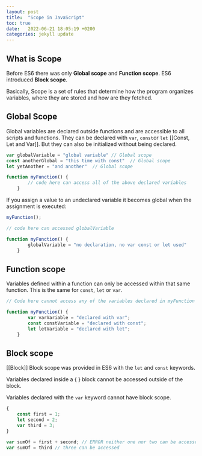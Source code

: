 ```yaml
---
layout: post
title:  "Scope in JavaScript"
toc: true
date:   2022-06-21 18:05:19 +0200
categories: jekyll update
---
```


## What is Scope

Before ES6 there was only **Global scope** and **Function scope**. ES6 introduced **Block scope**.

Basically, Scope is a set of rules that determine how the program organizes variables, where they are stored and how are they fetched.

## Global Scope

Global variables are declared outside functions and are accessible to all scripts and functions.
They can be declared with `var`, `const`or `let`
[[Const, Let and Var]]. But they can also be initialized without being declared.

```javascript
var globalVariable = "global variable" // Global scope
const anotherGlobal = "this time with const"  // Global scope
let yetAnother = "and another"  // Global scope

function myFunction() {
        // code here can access all of the above declared variables
    }

```

If you assign a value to an undeclared variable it becomes global when the assignment is executed:

```javascript
myFunction();

// code here can accessed globalVariable

function myFunction() {
        globalVariable = "no declaration, no var const or let used"
    }

```

## Function scope

Variables defined within a function can only be accessed within that same function. This is the same for `const`, `let` or `var`.

```javascript
// Code here cannot access any of the variables declared in myFunction

function myFunction() {
        var varVariable = "declared with var";
        const constVariable = "declared with const";
        let letVariable = "declared with let";
    }

```

## Block scope

[[Block]]
Block scope was provided in ES6 with the `let` and `const` keywords.

Variables declared inside a { } block cannot be accessed outside of the block.

Variables declared with the `var` keyword cannot have block scope.

```javascript
{
    const first = 1;
    let second = 2;
    var third = 3;
}

var sumOf = first + second; // ERROR neither one nor two can be accessed outside the block 
var sumOf = third // three can be accessed

```
